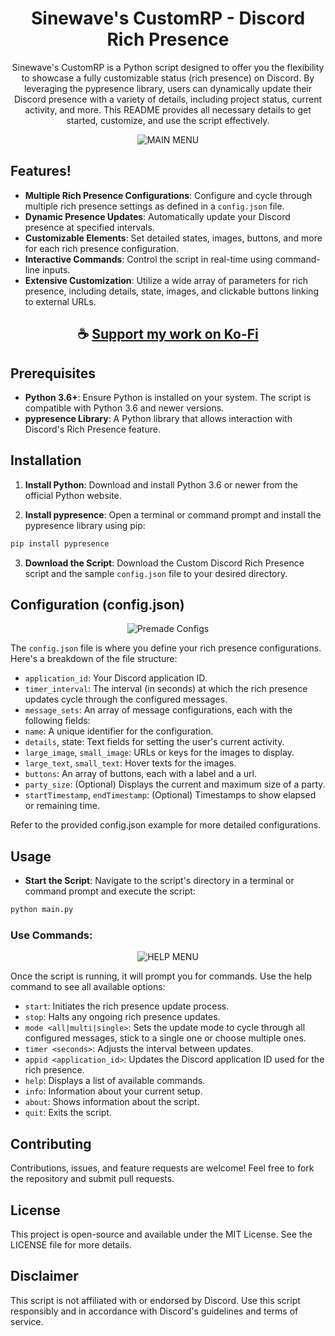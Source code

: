 <div align="center">

# Sinewave's CustomRP - Discord Rich Presence

Sinewave's CustomRP is a Python script designed to offer you the flexibility to showcase a fully customizable status (rich presence) on Discord. By leveraging the pypresence library, users can dynamically update their Discord presence with a variety of details, including project status, current activity, and more. This README provides all necessary details to get started, customize, and use the script effectively.

</div>

<div align="center">
 
 ![MAIN MENU](https://github.com/ThatSINEWAVE/Custom-DiscordRP/assets/133239148/2d27c186-c6a5-4f2e-b1de-9fc24495fd87)

</div>

## Features!

- **Multiple Rich Presence Configurations**: Configure and cycle through multiple rich presence settings as defined in a `config.json` file.
- **Dynamic Presence Updates**: Automatically update your Discord presence at specified intervals.
- **Customizable Elements**: Set detailed states, images, buttons, and more for each rich presence configuration.
- **Interactive Commands**: Control the script in real-time using command-line inputs.
- **Extensive Customization**: Utilize a wide array of parameters for rich presence, including details, state, images, and clickable buttons linking to external URLs.

<div align="center">

## ☕ [Support my work on Ko-Fi](https://ko-fi.com/thatsinewave)

</div>

## Prerequisites

- **Python 3.6+**: Ensure Python is installed on your system. The script is compatible with Python 3.6 and newer versions.
- **pypresence Library**: A Python library that allows interaction with Discord's Rich Presence feature.

## Installation

1. **Install Python**: Download and install Python 3.6 or newer from the official Python website.

2. **Install pypresence**: Open a terminal or command prompt and install the pypresence library using pip:

```python
pip install pypresence
```

3. **Download the Script**: Download the Custom Discord Rich Presence script and the sample `config.json` file to your desired directory.

## Configuration (config.json)

<div align="center">

![Premade Configs](https://github.com/ThatSINEWAVE/Discord-Rich-Presence/assets/133239148/b11d6f30-e320-4b13-a555-ccf95cce9924)

</div>

The ``config.json`` file is where you define your rich presence configurations. Here's a breakdown of the file structure:

- `application_id`: Your Discord application ID.
- `timer_interval`: The interval (in seconds) at which the rich presence updates cycle through the configured messages.
- `message_sets`: An array of message configurations, each with the following fields:
- `name`: A unique identifier for the configuration.
- `details`, state: Text fields for setting the user's current activity.
- `large_image`, `small_image`: URLs or keys for the images to display.
- `large_text`, `small_text`: Hover texts for the images.
- `buttons`: An array of buttons, each with a label and a url.
- `party_size`: (Optional) Displays the current and maximum size of a party.
- `startTimestamp`, `endTimestamp`: (Optional) Timestamps to show elapsed or remaining time.

Refer to the provided config.json example for more detailed configurations.

## Usage

- **Start the Script**: Navigate to the script's directory in a terminal or command prompt and execute the script:

```python
python main.py
```

### Use Commands:

<div align="center">

![HELP MENU](https://github.com/ThatSINEWAVE/Custom-DiscordRP/assets/133239148/6d4ea699-89a9-4417-a936-fc81f9718e6e)

</div>

Once the script is running, it will prompt you for commands. Use the help command to see all available options:

- `start`: Initiates the rich presence update process.
- `stop`: Halts any ongoing rich presence updates.
- `mode <all|multi|single>`: Sets the update mode to cycle through all configured messages, stick to a single one or choose multiple ones.
- `timer <seconds>`: Adjusts the interval between updates.
- `appid <application_id>`: Updates the Discord application ID used for the rich presence.
- `help`: Displays a list of available commands.
- `info`: Information about your current setup.
- `about`: Shows information about the script.
- `quit`: Exits the script.

## Contributing

Contributions, issues, and feature requests are welcome! Feel free to fork the repository and submit pull requests.

## License

This project is open-source and available under the MIT License. See the LICENSE file for more details.

## Disclaimer

This script is not affiliated with or endorsed by Discord.
Use this script responsibly and in accordance with Discord's guidelines and terms of service.
